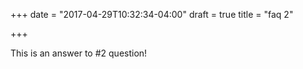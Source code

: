 +++
date = "2017-04-29T10:32:34-04:00"
draft = true
title = "faq 2"

+++

This is an answer to #2 question!
